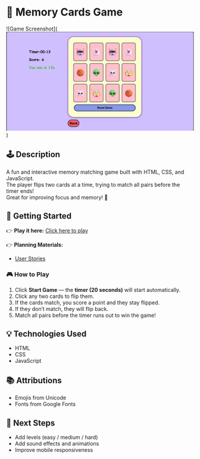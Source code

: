 # 🧠 Memory Cards Game

![Game Screenshot](![alt text](image-1.png))

## 🕹️ Description

A fun and interactive memory matching game built with HTML, CSS, and JavaScript.  
The player flips two cards at a time, trying to match all pairs before the timer ends!  
Great for improving focus and memory! 🧩

## 🚀 Getting Started

👉 **Play it here:** [Click here to play](https://sayed-ali-ga.github.io/Memory-Cards-Game-project/)

👉 **Planning Materials:**
- [User Stories](https://trello.com/b/vUK7wMfP/project-1)

### 🎮 How to Play
1. Click **Start Game** — the **timer (20 seconds)** will start automatically.
2. Click any two cards to flip them.
3. If the cards match, you score a point and they stay flipped.
4. If they don’t match, they will flip back.
5. Match all pairs before the timer runs out to win the game!

## 💡 Technologies Used

- HTML
- CSS
- JavaScript

## 📚 Attributions

- Emojis from Unicode
- Fonts from Google Fonts

## 🚧 Next Steps

- Add levels (easy / medium / hard)
- Add sound effects and animations
- Improve mobile responsiveness

